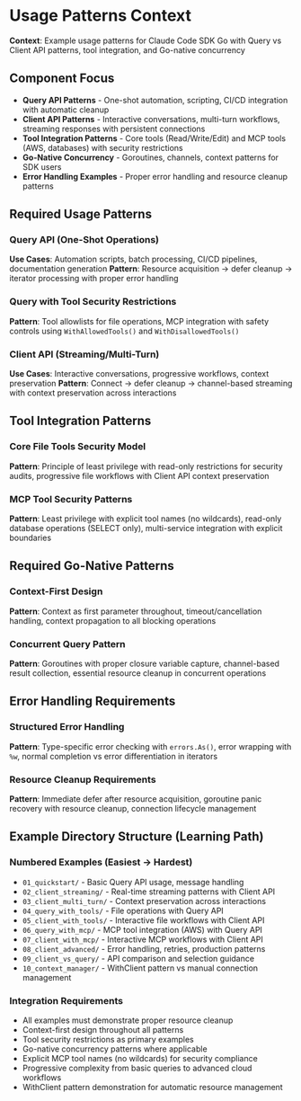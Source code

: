# Usage Patterns Context

**Context**: Example usage patterns for Claude Code SDK Go with Query vs Client API patterns, tool integration, and Go-native concurrency

## Component Focus
- **Query API Patterns** - One-shot automation, scripting, CI/CD integration with automatic cleanup
- **Client API Patterns** - Interactive conversations, multi-turn workflows, streaming responses with persistent connections
- **Tool Integration Patterns** - Core tools (Read/Write/Edit) and MCP tools (AWS, databases) with security restrictions
- **Go-Native Concurrency** - Goroutines, channels, context patterns for SDK users
- **Error Handling Examples** - Proper error handling and resource cleanup patterns

## Required Usage Patterns

### Query API (One-Shot Operations)
**Use Cases**: Automation scripts, batch processing, CI/CD pipelines, documentation generation
**Pattern**: Resource acquisition → defer cleanup → iterator processing with proper error handling

### Query with Tool Security Restrictions
**Pattern**: Tool allowlists for file operations, MCP integration with safety controls using `WithAllowedTools()` and `WithDisallowedTools()`

### Client API (Streaming/Multi-Turn)
**Use Cases**: Interactive conversations, progressive workflows, context preservation
**Pattern**: Connect → defer cleanup → channel-based streaming with context preservation across interactions

## Tool Integration Patterns

### Core File Tools Security Model
**Pattern**: Principle of least privilege with read-only restrictions for security audits, progressive file workflows with Client API context preservation

### MCP Tool Security Patterns
**Pattern**: Least privilege with explicit tool names (no wildcards), read-only database operations (SELECT only), multi-service integration with explicit boundaries

## Required Go-Native Patterns

### Context-First Design
**Pattern**: Context as first parameter throughout, timeout/cancellation handling, context propagation to all blocking operations

### Concurrent Query Pattern
**Pattern**: Goroutines with proper closure variable capture, channel-based result collection, essential resource cleanup in concurrent operations

## Error Handling Requirements

### Structured Error Handling
**Pattern**: Type-specific error checking with `errors.As()`, error wrapping with `%w`, normal completion vs error differentiation in iterators

### Resource Cleanup Requirements
**Pattern**: Immediate defer after resource acquisition, goroutine panic recovery with resource cleanup, connection lifecycle management

## Example Directory Structure (Learning Path)

### Numbered Examples (Easiest → Hardest)
- `01_quickstart/` - Basic Query API usage, message handling
- `02_client_streaming/` - Real-time streaming patterns with Client API
- `03_client_multi_turn/` - Context preservation across interactions
- `04_query_with_tools/` - File operations with Query API
- `05_client_with_tools/` - Interactive file workflows with Client API
- `06_query_with_mcp/` - MCP tool integration (AWS) with Query API
- `07_client_with_mcp/` - Interactive MCP workflows with Client API
- `08_client_advanced/` - Error handling, retries, production patterns
- `09_client_vs_query/` - API comparison and selection guidance
- `10_context_manager/` - WithClient pattern vs manual connection management

### Integration Requirements
- All examples must demonstrate proper resource cleanup
- Context-first design throughout all patterns
- Tool security restrictions as primary examples
- Go-native concurrency patterns where applicable
- Explicit MCP tool names (no wildcards) for security compliance
- Progressive complexity from basic queries to advanced cloud workflows
- WithClient pattern demonstration for automatic resource management